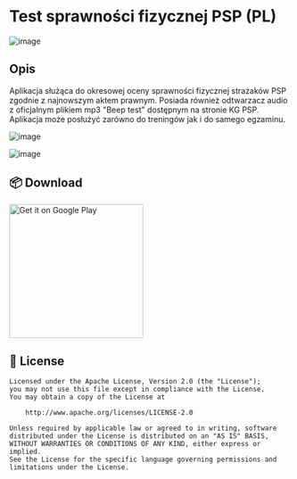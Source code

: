 # Test sprawności fizycznej PSP (PL)

![image](https://github.com/kroxon/Test-sprawno-ci-fizycznej-PSP/assets/59028898/89dacbff-b720-45c6-bd19-25f3a39b29c8)



## Opis
Aplikacja służąca do okresowej oceny sprawności fizycznej strażaków PSP zgodnie z najnowszym aktem prawnym. Posiada również odtwarzacz audio z oficjalnym plikiem mp3 "Beep test" dostępnym na stronie KG PSP. Aplikacja może posłużyć zarówno do treningów jak i do samego egzaminu.



![image](https://github.com/kroxon/Test-sprawno-ci-fizycznej-PSP/assets/59028898/7f04dbf2-7ca7-4fe4-818d-8763c38c08f1)

![image](https://github.com/kroxon/Test-sprawno-ci-fizycznej-PSP/assets/59028898/63224e7d-5e7c-4ea5-ba25-f3dfed87cc66)




## 📦 Download

<a href='https://play.google.com/store/apps/details?id=com.beeptest_testsprawnocifizycznejpsp'><img alt='Get it on Google Play' src='https://play.google.com/intl/en_us/badges/images/generic/en_badge_web_generic.png' width=240/></a>


## 📃 License

```
Licensed under the Apache License, Version 2.0 (the "License");
you may not use this file except in compliance with the License.
You may obtain a copy of the License at

    http://www.apache.org/licenses/LICENSE-2.0

Unless required by applicable law or agreed to in writing, software
distributed under the License is distributed on an "AS IS" BASIS,
WITHOUT WARRANTIES OR CONDITIONS OF ANY KIND, either express or implied.
See the License for the specific language governing permissions and
limitations under the License.
```

